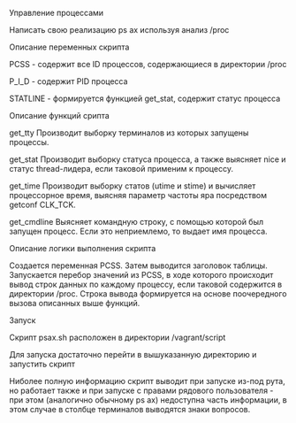 Управление процессами

Написать свою реализацию ps ax используя анализ /proc

Описание переменных скрипта

PCSS - содержит все ID процессов, содержающиеся в директории /proc

P_I_D - содержит PID процесса

STATLINE - формируется функцией get_stat, содержит статус процесса

Описание функций срипта

get_tty
Производит выборку терминалов из которых запущены процессы.

get_stat
Производит выборку статуса процесса, а также выясняет nice и статус thread-лидера, если таковой применим к процессу.

get_time
Производит выборку статов (utime и stime) и вычисляет процессорное время, выясняя параметр частоты яра посредством getconf CLK_TCK.

get_cmdline
Выясняет командную строку, с помощью которой был запущен процесс. Если это неприемлемо, то выдает имя процесса.

Описание логики выполнения скрипта

Создается переменная PCSS.
Затем выводится заголовок таблицы.
Запускается перебор значений из PCSS, в ходе которого происходит вывод строк данных по каждому процессу, если таковой содержится в директории /proc.
Строка вывода формируется на основе поочередного вызова описанных выше функций.

Запуск

Скрипт psax.sh расположен в директории /vagrant/script

Для запуска достаточно перейти в вышуказанную директорию и запустить скрипт

Ниболее полную информацию скрипт выводит при запуске из-под рута, но работает также и при запуске с правами рядового пользователя - при этом 
(аналогично обычному ps ax) недоступна часть информации, в этом случае в столбце терминалов выводятся знаки вопросов.
